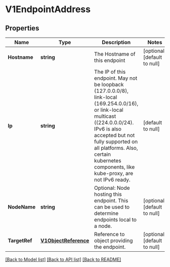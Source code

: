 # V1EndpointAddress

## Properties
Name | Type | Description | Notes
------------ | ------------- | ------------- | -------------
**Hostname** | **string** | The Hostname of this endpoint | [optional] [default to null]
**Ip** | **string** | The IP of this endpoint. May not be loopback (127.0.0.0/8), link-local (169.254.0.0/16), or link-local multicast ((224.0.0.0/24). IPv6 is also accepted but not fully supported on all platforms. Also, certain kubernetes components, like kube-proxy, are not IPv6 ready. | [default to null]
**NodeName** | **string** | Optional: Node hosting this endpoint. This can be used to determine endpoints local to a node. | [optional] [default to null]
**TargetRef** | [**V1ObjectReference**](v1.ObjectReference.md) | Reference to object providing the endpoint. | [optional] [default to null]

[[Back to Model list]](../README.md#documentation-for-models) [[Back to API list]](../README.md#documentation-for-api-endpoints) [[Back to README]](../README.md)


